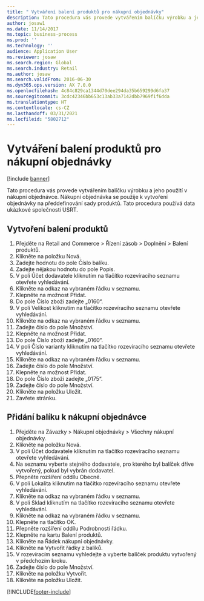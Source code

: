```yaml
---
title: " Vytváření balení produktů pro nákupní objednávky"
description: Tato procedura vás provede vytvářením balíčku výrobku a jeho použití v nákupní objednávce.
author: josaw1
ms.date: 11/14/2017
ms.topic: business-process
ms.prod: ''
ms.technology: ''
audience: Application User
ms.reviewer: josaw
ms.search.region: Global
ms.search.industry: Retail
ms.author: josaw
ms.search.validFrom: 2016-06-30
ms.dyn365.ops.version: AX 7.0.0
ms.openlocfilehash: 4c84c829ca1344d70dee294da35b659299d6fa37
ms.sourcegitcommit: 3cdc42346bb653c13ab33a7142dbb7969f1f6dda
ms.translationtype: HT
ms.contentlocale: cs-CZ
ms.lasthandoff: 03/31/2021
ms.locfileid: "5802712"
---
```

# <a name="create-product-packages-for-purchase-orders"></a> Vytváření balení produktů pro nákupní objednávky

[!include [banner](../includes/banner.md)]

Tato procedura vás provede vytvářením balíčku výrobku a jeho použití v nákupní objednávce. Nákupní objednávka se použije k vytvoření objednávky na předdefinování sady produktů. Tato procedura používá data ukázkové společnosti USRT.


## <a name="create-a-product-package"></a>Vytvoření balení produktů
1. Přejděte na Retail and Commerce > Řízení zásob > Doplnění > Balení produktů.
2. Klikněte na položku Nová.
3. Zadejte hodnotu do pole Číslo balíku.
4. Zadejte nějakou hodnotu do pole Popis.
5. V poli Účet dodavatele kliknutím na tlačítko rozevíracího seznamu otevřete vyhledávání.
6. Klikněte na odkaz na vybraném řádku v seznamu.
7. Klepněte na možnost Přidat.
8. Do pole Číslo zboží zadejte „0160“.
9. V poli Velikost kliknutím na tlačítko rozevíracího seznamu otevřete vyhledávání.
10. Klikněte na odkaz na vybraném řádku v seznamu.
11. Zadejte číslo do pole Množství.
12. Klepněte na možnost Přidat.
13. Do pole Číslo zboží zadejte „0160“.
14. V poli Číslo varianty kliknutím na tlačítko rozevíracího seznamu otevřete vyhledávání.
15. Klikněte na odkaz na vybraném řádku v seznamu.
16. Zadejte číslo do pole Množství.
17. Klepněte na možnost Přidat.
18. Do pole Číslo zboží zadejte „0175“.
19. Zadejte číslo do pole Množství.
20. Klikněte na položku Uložit.
21. Zavřete stránku.

## <a name="add-package-to-purchase-order"></a>Přidání balíku k nákupní objednávce
1. Přejděte na Závazky > Nákupní objednávky > Všechny nákupní objednávky.
2. Klikněte na položku Nová.
3. V poli Účet dodavatele kliknutím na tlačítko rozevíracího seznamu otevřete vyhledávání.
4. Na seznamu vyberte stejného dodavatele, pro kterého byl balíček dříve vytvořený, pokud byl vybrán dodavatel.
5. Přepněte rozšíření oddílu Obecné.
6. V poli Lokalita kliknutím na tlačítko rozevíracího seznamu otevřete vyhledávání.
7. Klikněte na odkaz na vybraném řádku v seznamu.
8. V poli Sklad kliknutím na tlačítko rozevíracího seznamu otevřete vyhledávání.
9. Klikněte na odkaz na vybraném řádku v seznamu.
10. Klepněte na tlačítko OK.
11. Přepněte rozšíření oddílu Podrobnosti řádku.
12. Klepněte na kartu Balení produktů.
13. Klikněte na Řádek nákupní objednávky.
14. Klikněte na Vytvořit řádky z balíků.
15. V rozevíracím seznamu vyhledejte a vyberte balíček produktu vytvořený v předchozím kroku.
16. Zadejte číslo do pole Množství.
17. Klikněte na položku Vytvořit.
18. Klikněte na položku Uložit.



[!INCLUDE[footer-include](../../includes/footer-banner.md)]